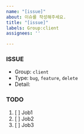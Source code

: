 ```yaml
---
name: "[issue]"
about: 이슈를 작성해주세요.
title: "[issue]"
labels: Group:client
assignees: ''

---
```


### ISSUE
- Group:   `client`
- Type: `bug`, `feature`, `delete`
- Detail:  

### TODO
1. [ ] Job1
2. [ ] Job2
3. [ ] Job3
